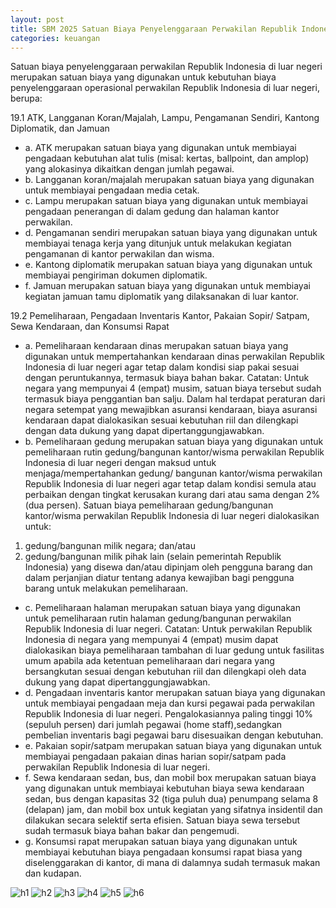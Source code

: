 ```yaml
---
layout: post
title: SBM 2025 Satuan Biaya Penyelenggaraan Perwakilan Republik Indonesia di Luar Negeri
categories: keuangan
---
```


Satuan biaya penyelenggaraan perwakilan Republik Indonesia di luar negeri merupakan satuan biaya yang digunakan untuk kebutuhan biaya penyelenggaraan operasional perwakilan Republik Indonesia di luar negeri, berupa:

19.1 ATK, Langganan Koran/Majalah, Lampu, Pengamanan Sendiri, Kantong Diplomatik, dan Jamuan
- a. ATK merupakan satuan biaya yang digunakan untuk membiayai pengadaan kebutuhan alat tulis (misal: kertas, ballpoint, dan amplop) yang alokasinya dikaitkan dengan jumlah pegawai.
- b. Langganan koran/majalah merupakan satuan biaya yang digunakan untuk membiayai pengadaan media cetak.
- c. Lampu merupakan satuan biaya yang digunakan untuk membiayai pengadaan penerangan di dalam gedung dan halaman kantor perwakilan.
- d. Pengamanan sendiri merupakan satuan biaya yang digunakan untuk membiayai tenaga kerja yang ditunjuk untuk melakukan kegiatan pengamanan di kantor perwakilan dan wisma.
- e. Kantong diplomatik merupakan satuan biaya yang digunakan untuk membiayai pengiriman dokumen diplomatik.
- f. Jamuan merupakan satuan biaya yang digunakan untuk membiayai kegiatan jamuan tamu diplomatik yang dilaksanakan di luar kantor.

19.2 Pemeliharaan, Pengadaan Inventaris Kantor, Pakaian Sopir/ Satpam, Sewa Kendaraan, dan Konsumsi Rapat
- a. Pemeliharaan kendaraan dinas merupakan satuan biaya yang digunakan untuk mempertahankan kendaraan dinas perwakilan Republik Indonesia di luar negeri agar tetap dalam kondisi siap pakai sesuai dengan peruntukannya, termasuk biaya bahan bakar.
Catatan:
Untuk negara yang mempunyai 4 (empat) musim, satuan biaya tersebut sudah termasuk biaya penggantian ban salju.
Dalam hal terdapat peraturan dari negara setempat yang mewajibkan asuransi kendaraan, biaya asuransi kendaraan dapat dialokasikan sesuai kebutuhan riil dan dilengkapi dengan data dukung yang dapat dipertanggungjawabkan.
- b. Pemeliharaan gedung merupakan satuan biaya yang digunakan untuk pemeliharaan rutin gedung/bangunan kantor/wisma perwakilan Republik Indonesia di luar negeri dengan maksud untuk menjaga/mempertahankan gedung/ bangunan kantor/wisma perwakilan Republik Indonesia di luar negeri agar tetap dalam kondisi semula atau perbaikan dengan tingkat kerusakan kurang dari atau sama dengan 2% (dua persen).
Satuan biaya pemeliharaan gedung/bangunan kantor/wisma perwakilan Republik Indonesia di luar negeri dialokasikan untuk:
1) gedung/bangunan milik negara; dan/atau
2) gedung/bangunan milik pihak lain (selain pemerintah Republik Indonesia) yang disewa dan/atau dipinjam oleh pengguna barang dan dalam perjanjian diatur tentang adanya kewajiban bagi pengguna barang untuk melakukan pemeliharaan.
- c. Pemeliharaan halaman merupakan satuan biaya yang digunakan untuk pemeliharaan rutin halaman gedung/bangunan perwakilan Republik Indonesia di luar negeri.
Catatan:
Untuk perwakilan Republik Indonesia di negara yang mempunyai 4 (empat) musim dapat dialokasikan biaya pemeliharaan tambahan di luar gedung untuk fasilitas umum apabila ada ketentuan pemeliharaan dari negara yang bersangkutan sesuai dengan kebutuhan riil dan dilengkapi oleh data dukung yang dapat dipertanggungjawabkan.
- d. Pengadaan inventaris kantor merupakan satuan biaya yang digunakan untuk membiayai pengadaan meja dan kursi pegawai pada perwakilan Republik Indonesia di luar negeri. Pengalokasiannya paling tinggi 10% (sepuluh persen) dari jumlah pegawai (home staff),sedangkan pembelian inventaris bagi pegawai baru disesuaikan
dengan kebutuhan.
- e. Pakaian sopir/satpam merupakan satuan biaya yang digunakan untuk membiayai pengadaan pakaian dinas harian sopir/satpam pada perwakilan Republik Indonesia di luar negeri.
- f. Sewa kendaraan sedan, bus, dan mobil box merupakan satuan biaya yang digunakan untuk membiayai kebutuhan biaya sewa kendaraan sedan, bus dengan kapasitas 32 (tiga puluh dua) penumpang selama 8 (delapan) jam, dan mobil box untuk kegiatan yang sifatnya insidentil dan dilakukan secara selektif serta efisien. Satuan biaya sewa tersebut sudah termasuk biaya bahan bakar dan pengemudi.
- g. Konsumsi rapat merupakan satuan biaya yang digunakan untuk membiayai kebutuhan biaya pengadaan konsumsi rapat biasa yang diselenggarakan di kantor, di mana di dalamnya sudah termasuk makan dan kudapan.

![h1](https://blogger.googleusercontent.com/img/b/R29vZ2xl/AVvXsEiJ5V0gAjgOZ6rCeRrGbTWuLOTOGaV4RmVu4LpwgH2P9tSJngAuqTrkgi73sM58sVGydQsM6Wjp9kGZT90hwGm2n6VH-2nyec-bqr2VcD57VwVGsTyFyyh6sqwbD9V1bciC06AQcuqZPRiEFC7grQE5igdmhJ7MB2myNRQjW_QMB3mo6w/s1600/SBM_2025_Page_098.jpg)
![h2](https://blogger.googleusercontent.com/img/b/R29vZ2xl/AVvXsEgtU3vZ9wefLiyV_BH8gDr9Oh6xLUHxdKn8IRuTkvTm647qs6T1A0prTiE5Ku8WqMu44BtnttbdJovDnp_O8XeLG9FUsU2iGcrs7HMdIe_d689vkJ-lVKIqvtVFt_Pdqi7LEcWM9_i-7nVe863VEgX1_f-0Hqw8KWYJHluCF4Q27lE2HA/s1600/SBM_2025_Page_099.jpg)
![h3](https://blogger.googleusercontent.com/img/b/R29vZ2xl/AVvXsEgxdI7m4YgaUBlJh199IRIWQcysmDfKf9mZEQ92k18rG-Pck1ZpRr8uGXDeU6BvlYxpZUFEWat_0vojCBkL2TVnqlqaG1z606llVuADYSS8GnvTJseVHzv2wFzMoDocCxHa-7TyjGiCPF66PJr__UubyKkJBkhWrKWyOANuub1nV9CuzA/s1600/SBM_2025_Page_100.jpg)
![h4](https://blogger.googleusercontent.com/img/b/R29vZ2xl/AVvXsEiYrNvG-_e1UKePBSlGvTsCpvYcdDHhGv1HB5xxEE50d62rr8_jkJiB2xyMOg1pUQvneyBS3LYinXCRQvkg0pb3K65r1waPtP3zqN2jj7kXsRigijlT61doVWJVMvARlLhz120VpO3hA8OnQrQGUoGU0BjXIp924R0tp_PYP81nK9Si3w/s1600/SBM_2025_Page_101.jpg)
![h5](https://blogger.googleusercontent.com/img/b/R29vZ2xl/AVvXsEg-doZaJdxYfXgk2baq6yQQ1VC1pwuirz57Fa0kZ2Gk6E44b3hhXo6dbIMlfJBTO5TP1ZQY_dE0KuQer5EHkRNDHRddD_NvE4Yq8GGjAeej30hAmkGaaKWecC8JrnxTMVt3-77ii5SJksBrG2Flalm67JztDX1w_Xm3AY9TbY5dKpIChg/s1600/SBM_2025_Page_102.jpg)
![h6](https://blogger.googleusercontent.com/img/b/R29vZ2xl/AVvXsEjRoCZsVxsHi9piSarikGdAbG_ltn9tgwiEJUscZY4MiqTjV4Ru0u_HKSNo4EwJhaRg_Wd2y6H-YKf-N6p4cnHWKZt-TDhUVY_q3yisPyBn3BVJhWNPQOg-8WMKvPdpcUDQcoBmxINLKYNbrQ_Hih3WoqjhWNBWSXvAbzLrAyUbANDxzw/s1600/SBM_2025_Page_103.jpg)